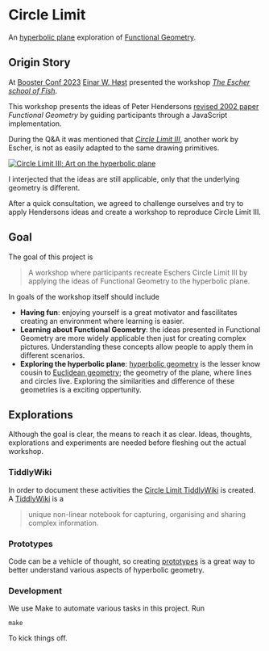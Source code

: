 # Circle Limit
An [hyperbolic plane][wikipedia:hyperbolic-geometry] exploration of [Functional Geometry][paper:functional-geometry].

## Origin Story
At [Booster Conf 2023][conference:booster.2023] [Einar W. Høst][twitter:einarwh] presented the workshop [_The Escher school of Fish_][github:einarwh.workshop].

This workshop presents the ideas of Peter Hendersons [revised 2002 paper][paper:functional-geometry] _Functional Geometry_ by guiding participants through a JavaScript implementation.

During the Q&A it was mentioned that [_Circle Limit III_][wikipedia:circle-limit-III], another work by Escher, is not as easily adapted to the same drawing primitives.

[![Circle Limit III; Art on the hyperbolic plane](https://upload.wikimedia.org/wikipedia/en/thumb/5/55/Escher_Circle_Limit_III.jpg/290px-Escher_Circle_Limit_III.jpg)][wikipedia:circle-limit-III]

I interjected that the ideas are still applicable, only that the underlying geometry is different.

After a quick consultation, we agreed to challenge ourselves and try to apply Hendersons ideas and create a workshop to reproduce Circle Limit III. 

## Goal
The goal of this project is

> A workshop where participants recreate Eschers Circle Limit III by applying the ideas of Functional Geometry to the hyperbolic plane.

In goals of the workshop itself should include

* **Having fun**: enjoying yourself is a great motivator and fascilitates creating an environment where learning is easier.
* **Learning about Functional Geometry**: the ideas presented in Functional Geometry are more widely applicable then just for creating complex pictures. Understanding these concepts allow people to apply them in different scenarios.
* **Exploring the hyperbolic plane**: [hyperbolic geometry][wikipedia:hyperbolic-geometry] is the lesser know cousin to [Euclidean geometry][wikipedia:euclidean-geometry]; the geometry of the plane, where lines and circles live. Exploring the similarities and difference of these geometries is a exciting oppertunity.

## Explorations
Although the goal is clear, the means to reach it as clear. Ideas, thoughts, explorations and experiments are needed before fleshing out the actual workshop.

### TiddlyWiki
In order to document these activities the [Circle Limit TiddlyWiki][documentation:tiddlywiki] is created. A [TiddlyWiki][tiddlywiki] is a

> unique non-linear notebook for capturing, organising and sharing complex information.

### Prototypes
Code can be a vehicle of thought, so creating [prototypes][directory:prototype] is a great way to better understand various aspects of hyperbolic geometry.

### Development
We use Make to automate various tasks in this project. Run 

```plain
make
```

To kick things off.

[conference:booster.2023]: https://2023.boosterconf.no/
[directory:prototype]: https://github.com/fifth-postulate/circle-limit/tree/main/prototype
[documentation:tiddlywiki]: https://fifth-postulate.nl/circle-limit/index.html
[github:einarwh.workshop]: https://github.com/einarwh/escher-workshop-js
[paper:functional-geometry]: https://eprints.soton.ac.uk/257577/1/funcgeo2.pdf
[tiddlywiki]: https://tiddlywiki.com/
[twitter:einarwh]: https://twitter.com/einarwh
[wikipedia:circle-limit-III]: https://en.wikipedia.org/wiki/Circle_Limit_III
[wikipedia:euclidean-geometry]: https://en.wikipedia.org/wiki/Euclidean_geometry
[wikipedia:hyperbolic-geometry]: https://en.wikipedia.org/wiki/Hyperbolic_geometry
